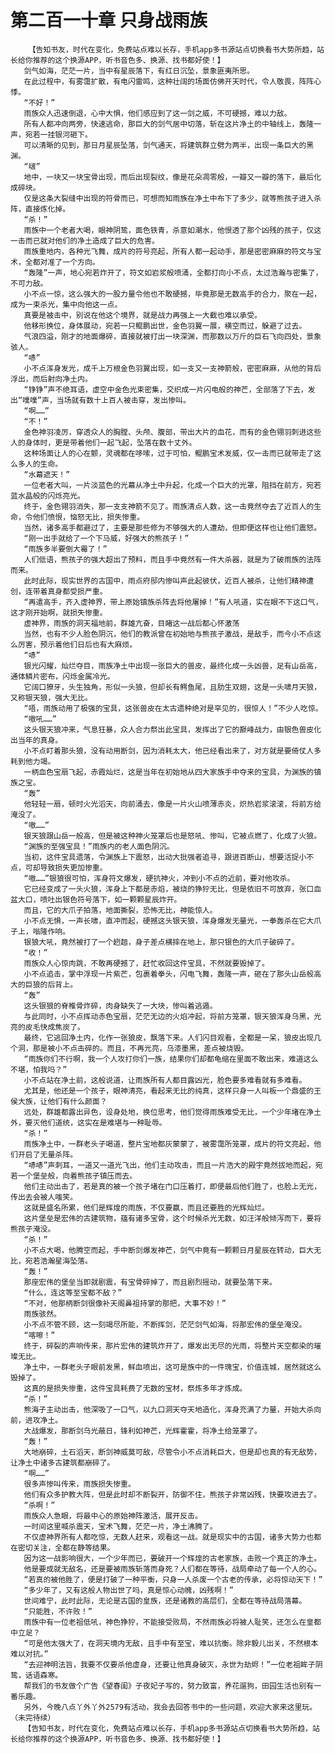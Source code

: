 # 第二百一十章 只身战雨族
        【告知书友，时代在变化，免费站点难以长存，手机app多书源站点切换看书大势所趋，站长给你推荐的这个换源APP，听书音色多、换源、找书都好使！】
       剑气如海，茫茫一片，当中有星辰落下，有红日沉坠，景象匪夷所思。
       在此过程中，有雾霭扩散，有电闪雷鸣，这种壮阔的场面仿佛开天时代，令人敬畏，阵阵心悸。
       “不好！”
       雨族众人迅速倒退，心中大惧，他们感应到了这一剑之威，不可硬撼，难以力敌。
       所有人都冲向两旁，快速逃命，那巨大的剑气居中切落，斩在这片净土的中轴线上，轰隆一声，宛若一挂银河砸下。
       可以清晰的见到，那日月星辰坠落，剑气通天，将建筑群立劈为两半，出现一条巨大的黑渊。
       “啵”
       地中，一块又一块宝骨出现，而后出现裂纹，像是花朵凋零般，一瓣又一瓣的落下，最后化成碎块。
       仅是这条大裂缝中出现的符骨而已，可想而知雨族在净土中布下了多少，就等熊孩子进入杀阵，直接炼化掉。
       “杀！”
       雨族中一个老者大喝，眼神阴鸷，面色铁青，杀意如潮水，他恨透了那个凶残的孩子，仅这一击而已就对他们的净土造成了巨大的危害。
       雨族重地内，各种光飞舞，成片的符号亮起，所有人都一起动手，那是密密麻麻的符文与宝术，全都对准了一个方向。
       “轰隆”一声，地心宛若炸开了，符文如岩浆般喷涌，全都打向小不点，太过浩瀚与密集了，不可力敌。
       小不点一惊，这么强大的一股力量令他也不敢硬撼，毕竟那是无数高手的合力，聚在一起，成为一束杀光，集中向他这一点。
       真要是被击中，别说在他这个境界，就是战力再强上一大截也难以承受。
       他移形换位，身体展动，宛若一只鲲鹏出世，金色羽翼一展，横空而过，躲避了过去。
       气浪四溢，刚才的地面爆碎，直接就被打出一块深渊，而那数以万斤的巨石飞向四处，景象骇人。
       “哧”
       小不点浑身发光，成千上万根金色羽翼出现，如一支又一支神箭般，密密麻麻，从他的背后浮出，而后射向净土内。
       “铮铮”声不绝耳语，虚空中金色光束密集，交织成一片闪电般的神芒，全部落了下去，发出“噗噗”声，当场就有数十上百人被击穿，发出惨叫。
       “啊……”
       “不！”
       金色神羽凌厉，穿透众人的胸膛、头颅、腹部，带出大片的血花，而有的金色翎羽刺进这些人的身体时，更是带着他们一起飞起，坠落在数十丈外。
       这种场面让人的心在颤，灵魂都在哆嗦，过于可怕，鲲鹏宝术发威，仅一击而已就带走了这么多人的生命。
       “水幕遮天！”
       一位老者大叫，一片淡蓝色的光幕从净土中升起，化成一个巨大的光罩，阻挡在前方，宛若蓝水晶般的闪烁亮光。
       终于，金色翎羽消失，那一支支神箭不见了。雨族清点人数，这一击竟然夺去了近百人的生命，令他们愤恨，恼怒无比，损失惨重。
       当然，诸多高手都避过了，主要是那些修为不够强大的人遭劫，但即便这样也让他们震怒。
       “刚一出手就给了一个下马威，好强大的熊孩子！”
       “雨族多半要倒大霉了！”
       人们低语，熊孩子的强大超出了预料，而且手中竟然有一件大杀器，就是为了破雨族的法阵而来。
       此时此际，现实世界的古国中，雨点府邸内惨叫声此起彼伏，近百人被杀，让他们精神遭创，连带着真身都受损严重。
       “再遣高手，齐入虚神界，带上原始镇族杀阵去将他屠掉！”有人吼道，实在眼不下这口气，这才刚开始啊，就损失惨重。
       虚神界，雨族的洞天福地前，群雄亢奋，目睹这一战后都心怀激荡
       当然，也有不少人脸色阴沉，他们的教派曾在初始地与熊孩子激战，是敌手，而今小不点这么厉害，预示着他们日后也有大麻烦。
       “哧”
       银光闪耀，灿烂夺目，雨族净土中出现一张巨大的兽皮，最终化成一头凶兽，足有山岳高，通体鳞片密布，闪烁金属冷光。
       它阔口獠牙，头生独角，形似一头狼，但却长有鳄鱼尾，且肋生双翅，这是一头啸月天狼，又称银天狼，强大无比。
       “唔，雨族动用了极强的宝具，这张兽皮在太古遗种绝对是罕见的，很惊人！”不少人吃惊。
       “嗷吼……”
       这头银天狼冲来，气息狂暴，众人合力祭出此宝具，发挥出了它的巅峰战力，由银色兽皮化出当年的真身。
       小不点盯着那头狼，没有动用断剑，因为消耗太大，他已经看出来了，对方就是要倚仗人多耗到他力竭。
       一柄血色宝扇飞起，赤霞灿烂，这是当年在初始地从四大家族手中夺来的宝具，为渊族的镇族之宝。
       “轰”
       他轻轻一扇，顿时火光滔天，向前涌去，像是一片火山喷薄赤炎，炽热岩浆滚滚，将前方给淹没了。
       “嗷……”
       银天狼跟山岳一般高，但是被这种神火笼罩后也是怒吼、惨叫，它被点燃了，化成了火狼。
       “渊族的至强宝具！”雨族内的老人面色阴沉。
       当初，这件宝具遗落，令渊族上下震怒，出动大批强者追寻，跟进百断山，想要活捉小不点，可却导致损失更加惨重。
       “嗷……”银狼很可怕，浑身符文爆发，硬抗神火，冲到小不点的近前，要对他攻杀。
       它已经变成了一头火狼，浑身上下都是赤焰，被烧的狰狞无比，但是依旧不可放弃，张口血盆大口，喷吐出银色符号落下，如一颗颗星辰炸开。
       而且，它的大爪子拍落，地面撕裂，恐怖无比，神能惊人。
       小不点无惧，一声长啸，直冲而起，硬撼这头银天狼，浑身爆发无量光，一拳轰杀在它大爪子上，嗡隆作响。
       银狼大吼，竟然被打了一个趔趄，身子差点横摔在地上，那只银色的大爪子破碎了。
       “收！”
       雨族众人心惊肉跳，不敢再硬撼了，赶忙收回这件宝具，不然就要毁掉了。
       小不点追击，掌中浮现一片紫芒，包裹着拳头，闪电飞舞，轰隆一声，砸在了那头山岳般高大的巨狼的后背上。
       “轰”
       这头银狼的脊椎骨炸碎，肉身缺失了一大块，惨叫着逃遁。
       与此同时，小不点挥动赤色宝扇，茫茫无边的火焰冲起，将前方笼罩，银天狼浑身乌黑，光亮的皮毛快成焦炭了。
       最终，它逃回净土内，化作一张狼皮，飘落下来。人们闪目观看，全都是一呆，狼皮出现几个洞，那是被小不点击碎的。而且，不再光亮，乌漆墨黑，差点被烧毁。
       “雨族你们不行啊，我一个人攻打你们一族，结果你们却都龟缩在里面不敢出来，难道这么不堪，怕我吗？”
       小不点站在净土前，这般说道，让雨族所有人都目露凶光，脸色要多难看就有多难看。
       尤其是，他还是一个孩子，眼神清亮，看起来无比的纯真，这样只身一人叫板一个鼎盛的王侯大族，让他们有什么颜面？
       远处，群雄都露出异色，设身处地，换位思考，他们觉得雨族难受无比，一个少年堵在净土外，要灭他们道统，这实在是难堪与一种耻辱。
       “杀！”
       雨族净土中，一群老头子喝道，整片宝地都灰蒙蒙了，被雾霭所笼罩，成片的符文亮起，他们开启了无量杀阵。
       “哧哧”声刺耳，一道又一道光飞出，他们主动攻击，而且一片浩大的殿宇竟然拔地而起，宛若一个堡垒般，向着熊孩子镇压而去。
       他们主动出击了，若是真的被一个孩子堵在门口压着打，即便最后他们胜了，也脸上无光，传出去会被人嗤笑。
       这就是盛名所累，他们是辉煌的雨族，不仅要赢，而且还要胜的光辉灿烂。
       这片堡垒是宏伟的古建筑物，蕴有诸多宝骨，这个时候杀光无数，如汪洋般倾泻而下，要将熊孩子淹没。
       “杀！”
       小不点大喝，他腾空而起，手中断剑爆发神芒，剑气中竟有一颗颗日月星辰在转动，巨大无比，宛若浩瀚星海坠落。
       “轰！”
       那座宏伟的堡垒当即就剧震，有宝骨碎掉了，而且剧烈摇动，就要坠落下来。
       “什么，连这等至宝都不敌？”
       “不对，他那柄断剑很像补天阁鼻祖持掌的那把，大事不妙！”
       雨族骇然。
       小不点不管不顾，这一刻竭尽所能，不断挥剑，茫茫剑气如海，将那宏伟的堡垒淹没。
       “喀嚓！”
       终于，碎裂的声响传来，那片宏伟的建筑炸开了，爆发出无尽的光雨，将整片天空都染的璀璨无比。
       净土中，一群老头子眼前发黑，鲜血喷出，这可是族中的一件瑰宝，价值连城，居然就这么毁掉了。
       这真的是损失惨重，这件宝具耗费了无数的宝材，祭炼多年才炼成。
       “杀！”
       熊海子主动出击，他深吸了一口气，以九口洞天夺天地造化，浑身充满了力量，开始大杀向前，进攻净土。
       大战爆发，那断剑乌光蔽日，锋利如神芒，光辉霍霍，将净土给笼罩了。
       “轰！”
       大地崩碎，土石滔天，断剑神威莫可敌，尽管令小不点消耗巨大，但是却也真的有无敌势，让净土中诸多古建筑都崩碎了。
       “啊……”
       很多声惨叫传来，雨族损失惨重。
       他们有众多护教大阵，但是此时却不断裂开，防御不住，熊孩子非常凶残，快要攻进去了。
       “杀啊！”
       雨族众人急眼，将最中心的原始神阵激活，展开反击。
       一时间这里喊杀震天，宝术飞舞，茫茫一片，净土沸腾了。
       不仅虚神界所有人都吃惊，无数人赶来，观看这一战。就是现实中的古国，诸多大势力也都在密切关注，全都在静等结果。
       因为这一战影响很大，一个少年而已，要破开一个辉煌的古老家族，击败一个真正的净土。
       他是要成就无敌名，还是要被雨族斩落而身死？人们都在等待，战局牵动了每一个人的心。
       “若真的被他胜了，便是打破了一种平衡，只身一人杀废一个古老的传承，必将惊动天下！”
       “多少年了，又有这般人物出世了吗，真是惊心动魄，凶残啊！”
       世间难宁，此时此际，无论是古国的皇族，还是诸教的高层们，全都在等待战局落幕。
       “只能胜，不许败！”
       雨族中有一位老祖低吼，神色狰狞，不能接受败局，不然雨族必将被人耻笑，还怎么在皇都中立足？
       “可是他太强大了，在洞天境内无敌，且手中有至宝，难以抗衡。除非毅儿出关，不然根本难以对抗。”
       “去迎神明法旨，我要不仅要杀他虚身，还要让他真身破灭，永世为劫烬！”一位老祖眸子阴鸷，话语森寒。
       帮我们的书友做个广告《望春闺》子夜妃子写的，努力致富，养花遛狗，田园生活也别有一番乐趣。
       另外，今晚八点丫外丫外2579有活动，我会去回答书中的一些问题，欢迎大家来这里玩。（未完待续）
       【告知书友，时代在变化，免费站点难以长存，手机app多书源站点切换看书大势所趋，站长给你推荐的这个换源APP，听书音色多、换源、找书都好使！】